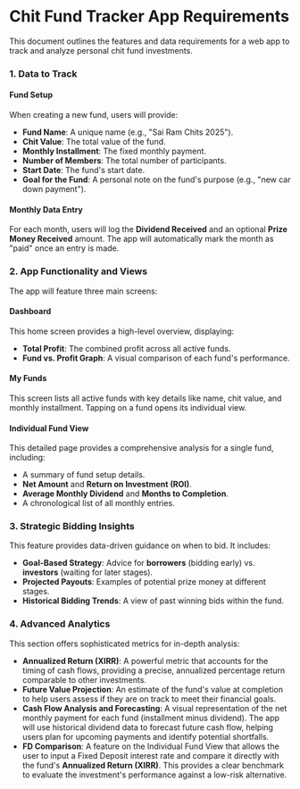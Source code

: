 # **Chit Fund Tracker App Requirements**

This document outlines the features and data requirements for a web app to track and analyze personal chit fund investments.

### **1\. Data to Track**

#### **Fund Setup**

When creating a new fund, users will provide:

* **Fund Name**: A unique name (e.g., "Sai Ram Chits 2025").  
* **Chit Value**: The total value of the fund.  
* **Monthly Installment**: The fixed monthly payment.  
* **Number of Members**: The total number of participants.  
* **Start Date**: The fund's start date.  
* **Goal for the Fund**: A personal note on the fund's purpose (e.g., "new car down payment").

#### **Monthly Data Entry**

For each month, users will log the **Dividend Received** and an optional **Prize Money Received** amount. The app will automatically mark the month as "paid" once an entry is made.

### **2\. App Functionality and Views**

The app will feature three main screens:

#### **Dashboard**

This home screen provides a high-level overview, displaying:

* **Total Profit**: The combined profit across all active funds.  
* **Fund vs. Profit Graph**: A visual comparison of each fund's performance.

#### **My Funds**

This screen lists all active funds with key details like name, chit value, and monthly installment. Tapping on a fund opens its individual view.

#### **Individual Fund View**

This detailed page provides a comprehensive analysis for a single fund, including:

* A summary of fund setup details.  
* **Net Amount** and **Return on Investment (ROI)**.  
* **Average Monthly Dividend** and **Months to Completion**.  
* A chronological list of all monthly entries.

### **3\. Strategic Bidding Insights**

This feature provides data-driven guidance on when to bid. It includes:

* **Goal-Based Strategy**: Advice for **borrowers** (bidding early) vs. **investors** (waiting for later stages).  
* **Projected Payouts**: Examples of potential prize money at different stages.  
* **Historical Bidding Trends**: A view of past winning bids within the fund.

### **4\. Advanced Analytics**

This section offers sophisticated metrics for in-depth analysis:

* **Annualized Return (XIRR)**: A powerful metric that accounts for the timing of cash flows, providing a precise, annualized percentage return comparable to other investments.  
* **Future Value Projection**: An estimate of the fund's value at completion to help users assess if they are on track to meet their financial goals.  
* **Cash Flow Analysis and Forecasting**: A visual representation of the net monthly payment for each fund (installment minus dividend). The app will use historical dividend data to forecast future cash flow, helping users plan for upcoming payments and identify potential shortfalls.  
* **FD Comparison**: A feature on the Individual Fund View that allows the user to input a Fixed Deposit interest rate and compare it directly with the fund's **Annualized Return (XIRR)**. This provides a clear benchmark to evaluate the investment's performance against a low-risk alternative.

